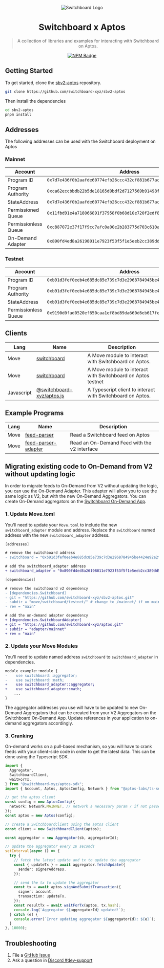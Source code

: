 <div align="center">

![Switchboard Logo](https://github.com/switchboard-xyz/sbv2-core/raw/main/website/static/img/icons/switchboard/avatar.png)

# Switchboard x Aptos

> A collection of libraries and examples for interacting with Switchboard on
> Aptos.

[![NPM Badge](https://img.shields.io/github/package-json/v/switchboard-xyz/sbv2-aptos?color=red&filename=javascript%2Faptos.js%2Fpackage.json&label=%40switchboard-xyz%2Faptos.js&logo=npm)](https://www.npmjs.com/package/@switchboard-xyz/aptos.js)

</div>

## Getting Started

To get started, clone the
[sbv2-aptos](https://github.com/switchboard-xyz/sbv2-aptos) repository.

```bash
git clone https://github.com/switchboard-xyz/sbv2-aptos
```

Then install the dependencies

```bash
cd sbv2-aptos
pnpm install
```

## Addresses

The following addresses can be used with the Switchboard deployment on Aptos

### Mainnet

| Account              | Address                                                              |
| -------------------- | -------------------------------------------------------------------- |
| Program ID           | `0x7d7e436f0b2aafde60774efb26ccc432cf881b677aca7faaf2a01879bd19fb8`  |
| Program Authority    | `0xca62eccbbdb22b5de18165d0bdf2d7127569b91498f0a7f6944028793cef8137` |
| StateAddress         | `0x7d7e436f0b2aafde60774efb26ccc432cf881b677aca7faaf2a01879bd19fb8`  |
| Permissioned Queue   | `0x11fbd91e4a718066891f37958f0b68d10e720f2edf8d57854fb20c299a119a8c` |
| Permissionless Queue | `0xc887072e37f17f9cc7afc0a00e2b283775d703c610acca3997cb26e74bc53f3b` |
| On-Demand Adapter    | `0x890fd4ed8a26198011e7923f53f5f1e5eeb2cc389dd50b938f16cb95164dc81c` |

### Testnet

| Account              | Address                                                              |
| -------------------- | -------------------------------------------------------------------- |
| Program ID           | `0xb91d3fef0eeb4e685dc85e739c7d3e2968784945be4424e92e2f86e2418bf271` |
| Program Authority    | `0xb91d3fef0eeb4e685dc85e739c7d3e2968784945be4424e92e2f86e2418bf271` |
| StateAddress         | `0xb91d3fef0eeb4e685dc85e739c7d3e2968784945be4424e92e2f86e2418bf271` |
| Permissionless Queue | `0x9190d0fad0520ef650caa1ef8bd89da660d6eb617feabd618039b9c6bf11e802` |

## Clients

| **Lang**   | **Name**                                         | **Description**                                             |
| ---------- | ------------------------------------------------ | ----------------------------------------------------------- |
| Move       | [switchboard](move/switchboard/mainnet/)         | A Move module to interact with Switchboard on Aptos.        |
| Move       | [switchboard](move/switchboard/testnet/)         | A Move module to interact with Switchboard on Aptos testnet |
| Javascript | [@switchboard-xyz/aptos.js](javascript/aptos.js) | A Typescript client to interact with Switchboard on Aptos.  |

## Example Programs

| **Lang** | **Name**                                            | **Description**                              |
| -------- | --------------------------------------------------- | -------------------------------------------- |
| Move     | [feed-parser](programs/feed-parser)                 | Read a Switchboard feed on Aptos             |
| Move     | [feed-parser-adapter](programs/feed-parser-adapter) | Read an On-Demand Feed with the v2 interface |

## Migrating existing code to On-Demand from V2 without updating logic

In order to migrate feeds to On-Demand from V2 without updating the logic, you can use the On-Demand Adapter. This adapter will allow you to use the same logic as V2, but with the new On-Demand Aggregators. You can create On-Demand aggregators on the [Switchboard On-Demand App](https://ondemand.switchboard.xyz/aptos/mainnet).

### 1. Update Move.toml

You'll need to update your `Move.toml` to include the new `switchboard_adapter` module and address. Replace the `switchboard` named address with the new `switchboard_adapter` address.

```diff
[addresses]

# remove the switchboard address
- switchboard = "0xb91d3fef0eeb4e685dc85e739c7d3e2968784945be4424e92e2f86e2418bf271"

# add the switchboard_adapter address
+ switchboard_adapter = "0x890fd4ed8a26198011e7923f53f5f1e5eeb2cc389dd50b938f16cb95164dc81c"

[dependencies]

# remove the switchboard v2 dependency
- [dependencies.Switchboard]
- git = "https://github.com/switchboard-xyz/sbv2-aptos.git"
- subdir = "move/switchboard/testnet/" # change to /mainnet/ if on mainnet - or fork and change deps for a specific commit hash
- rev = "main"

# add the on-demand adapter dependency
+ [dependencies.SwitchboardAdapter]
+ git = "https://github.com/switchboard-xyz/aptos.git"
+ subdir = "adapter/mainnet"
+ rev = "main"
```

### 2. Update your Move Modules

You'll need to update named address `switchboard` to `switchboard_adapter` in dependencies.

```diff
module example::module {
-    use switchboard::aggregator;
-    use switchboard::math;
+    use switchboard_adapter::aggregator;
+    use switchboard_adapter::math;
    ...
}
```

The aggregator addresses you use will have to be updated to new On-Demand Aggregators that can be created from your V2 Aggregators on the Switchboard On-Demand App. Update references in your application to on-demand aggregators accordingly.

### 3. Cranking

On-demand works on a pull-based mechanism, so you will have to crank feeds with your client-side code in order to get the latest data. This can be done using the Typescript SDK.

```typescript
import {
  Aggregator,
  SwitchboardClient,
  waitForTx,
} from "@switchboard-xyz/aptos-sdk";
import { Account, Aptos, AptosConfig, Network } from "@aptos-labs/ts-sdk";

// get the aptos client
const config = new AptosConfig({
  network: Network.MAINNET, // network a necessary param / if not passed in, full node url is required
});
const aptos = new Aptos(config);

// create a SwitchboardClient using the aptos client
const client = new SwitchboardClient(aptos);

const aggregator = new Aggregator(sb, aggregatorId);

// update the aggregator every 10 seconds
setInterval(async () => {
  try {
    // fetch the latest update and tx to update the aggregator
    const { updateTx } = await aggregator.fetchUpdate({
      sender: signerAddress,
    });

    // send the tx to update the aggregator
    const tx = await aptos.signAndSubmitTransaction({
      signer: account,
      transaction: updateTx,
    });
    const resultTx = await waitForTx(aptos, tx.hash);
    console.log(`Aggregator ${aggregatorId} updated!`);
  } catch (e) {
    console.error(`Error updating aggregator ${aggregatorId}: ${e}`);
  }
}, 10000);
```

## Troubleshooting

1. File a
   [GitHub Issue](https://github.com/switchboard-xyz/sbv2-solana/issues/new)
2. Ask a question in
   [Discord #dev-support](https://discord.com/channels/841525135311634443/984343400377647144)
